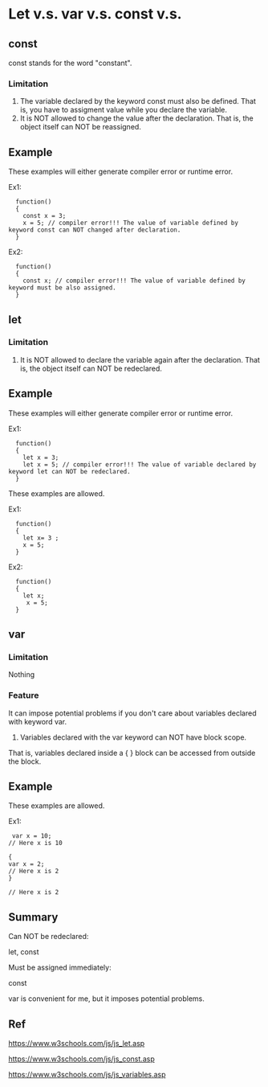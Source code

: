 # Let v.s. var v.s. const v.s.
## const
const stands for the word "constant".

### Limitation
1) The variable declared by the keyword const must also be defined. That is, you have to assigment value while you declare the variable.
2) It is NOT allowed to change the value after the declaration. That is, the object itself can NOT be reassigned.

## Example 
These examples will either generate compiler error or runtime error.

Ex1:

      function()
      {
        const x = 3;
        x = 5; // compiler error!!! The value of variable defined by keyword const can NOT changed after declaration. 
      }
      
Ex2:

      function()
      {
        const x; // compiler error!!! The value of variable defined by keyword must be also assigned.
      }
      
## let
### Limitation
1) It is NOT allowed to declare the variable again after the declaration. That is, the object itself can NOT be redeclared.

## Example 
These examples will either generate compiler error or runtime error.

Ex1:

      function()
      {
        let x = 3;
        let x = 5; // compiler error!!! The value of variable declared by keyword let can NOT be redeclared. 
      }

These examples are allowed.

Ex1:

      function()
      {
        let x= 3 ;
        x = 5;
      }

Ex2:

      function()
      {
        let x;
         x = 5;
      }
      
## var
### Limitation
Nothing
### Feature
It can impose potential problems if you don't care about variables declared with keyword var.

1) Variables declared with the var keyword can NOT have block scope.

That is, variables declared inside a { } block can be accessed from outside the block.

## Example 
These examples are allowed.

Ex1:

     var x = 10;
    // Here x is 10

    {
    var x = 2;
    // Here x is 2
    }

    // Here x is 2
 
 ## Summary
 Can NOT be redeclared:
 
 let, const
 
 Must be assigned immediately:
 
 const
 
 var is convenient for me, but it imposes potential problems.
 
 ## Ref
 
 https://www.w3schools.com/js/js_let.asp
 
 https://www.w3schools.com/js/js_const.asp
 
 https://www.w3schools.com/js/js_variables.asp
